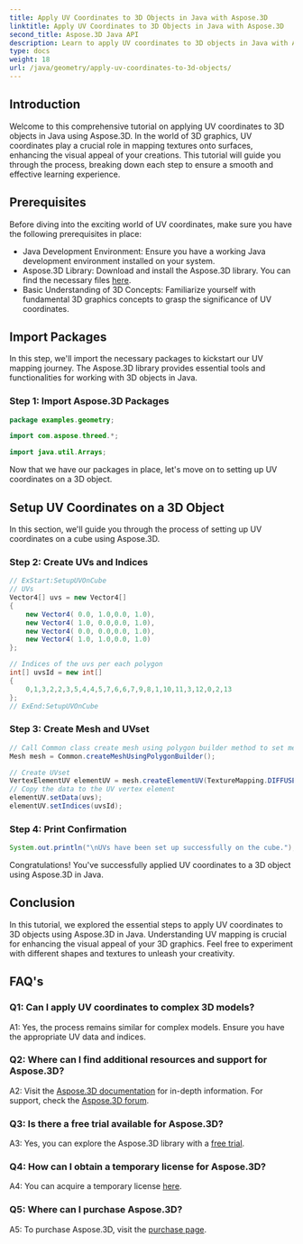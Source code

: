 ```yaml
---
title: Apply UV Coordinates to 3D Objects in Java with Aspose.3D
linktitle: Apply UV Coordinates to 3D Objects in Java with Aspose.3D
second_title: Aspose.3D Java API
description: Learn to apply UV coordinates to 3D objects in Java with Aspose.3D. Elevate your graphics with this step-by-step guide.
type: docs
weight: 18
url: /java/geometry/apply-uv-coordinates-to-3d-objects/
---
```

## Introduction

Welcome to this comprehensive tutorial on applying UV coordinates to 3D objects in Java using Aspose.3D. In the world of 3D graphics, UV coordinates play a crucial role in mapping textures onto surfaces, enhancing the visual appeal of your creations. This tutorial will guide you through the process, breaking down each step to ensure a smooth and effective learning experience.

## Prerequisites

Before diving into the exciting world of UV coordinates, make sure you have the following prerequisites in place:

- Java Development Environment: Ensure you have a working Java development environment installed on your system.
- Aspose.3D Library: Download and install the Aspose.3D library. You can find the necessary files [here](https://releases.aspose.com/3d/java/).
- Basic Understanding of 3D Concepts: Familiarize yourself with fundamental 3D graphics concepts to grasp the significance of UV coordinates.

## Import Packages

In this step, we'll import the necessary packages to kickstart our UV mapping journey. The Aspose.3D library provides essential tools and functionalities for working with 3D objects in Java.

### Step 1: Import Aspose.3D Packages

```java
package examples.geometry;

import com.aspose.threed.*;

import java.util.Arrays;
```

Now that we have our packages in place, let's move on to setting up UV coordinates on a 3D object.

## Setup UV Coordinates on a 3D Object

In this section, we'll guide you through the process of setting up UV coordinates on a cube using Aspose.3D.

### Step 2: Create UVs and Indices

```java
// ExStart:SetupUVOnCube
// UVs
Vector4[] uvs = new Vector4[]
{
    new Vector4( 0.0, 1.0,0.0, 1.0),
    new Vector4( 1.0, 0.0,0.0, 1.0),
    new Vector4( 0.0, 0.0,0.0, 1.0),
    new Vector4( 1.0, 1.0,0.0, 1.0)
};

// Indices of the uvs per each polygon
int[] uvsId = new int[]
{
    0,1,3,2,2,3,5,4,4,5,7,6,6,7,9,8,1,10,11,3,12,0,2,13
};
// ExEnd:SetupUVOnCube
```

### Step 3: Create Mesh and UVset

```java
// Call Common class create mesh using polygon builder method to set mesh instance
Mesh mesh = Common.createMeshUsingPolygonBuilder();

// Create UVset
VertexElementUV elementUV = mesh.createElementUV(TextureMapping.DIFFUSE, MappingMode.POLYGON_VERTEX, ReferenceMode.INDEX_TO_DIRECT);
// Copy the data to the UV vertex element
elementUV.setData(uvs);
elementUV.setIndices(uvsId);
```

### Step 4: Print Confirmation

```java
System.out.println("\nUVs have been set up successfully on the cube.");
```

Congratulations! You've successfully applied UV coordinates to a 3D object using Aspose.3D in Java.

## Conclusion

In this tutorial, we explored the essential steps to apply UV coordinates to 3D objects using Aspose.3D in Java. Understanding UV mapping is crucial for enhancing the visual appeal of your 3D graphics. Feel free to experiment with different shapes and textures to unleash your creativity.

## FAQ's

### Q1: Can I apply UV coordinates to complex 3D models?

A1: Yes, the process remains similar for complex models. Ensure you have the appropriate UV data and indices.

### Q2: Where can I find additional resources and support for Aspose.3D?

A2: Visit the [Aspose.3D documentation](https://reference.aspose.com/3d/java/) for in-depth information. For support, check the [Aspose.3D forum](https://forum.aspose.com/c/3d/18).

### Q3: Is there a free trial available for Aspose.3D?

A3: Yes, you can explore the Aspose.3D library with a [free trial](https://releases.aspose.com/).

### Q4: How can I obtain a temporary license for Aspose.3D?

A4: You can acquire a temporary license [here](https://purchase.aspose.com/temporary-license/).

### Q5: Where can I purchase Aspose.3D?

A5: To purchase Aspose.3D, visit the [purchase page](https://purchase.aspose.com/buy).
